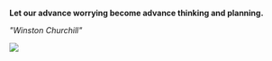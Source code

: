 **Let our advance worrying become advance thinking and planning.**

*"Winston Churchill"*

![](https://api.nosense.lol/ghvc/?username=cdfrm)